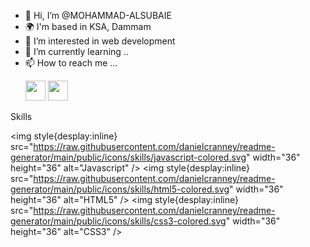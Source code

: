 - 👋 Hi, I’m @MOHAMMAD-ALSUBAIE
- 🌍 I'm based in KSA, Dammam
- 👀 I’m interested in web development
- 🌱 I’m currently learning ..
- 📫 How to reach me ...
     <p align="left"><a href="https://www.linkedin.com/in/mohammed-alsubaie-309bb923b/" target="_blank" rel="noreferrer"><img src="https://raw.githubusercontent.com/danielcranney/readme-generator/main/public/icons/socials/linkedin.svg" width="32" height="32" /></a> <a href="https://twitter.com/Moh_AboFahad" target="_blank" rel="noreferrer"><img src="https://raw.githubusercontent.com/danielcranney/readme-generator/main/public/icons/socials/twitter.svg" width="32" height="32" /></a></p>


Skills


<img style{desplay:inline} src="https://raw.githubusercontent.com/danielcranney/readme-generator/main/public/icons/skills/javascript-colored.svg" width="36" height="36" alt="Javascript" />
<img style{desplay:inline} src="https://raw.githubusercontent.com/danielcranney/readme-generator/main/public/icons/skills/html5-colored.svg" width="36" height="36" alt="HTML5" />
<img style{desplay:inline} src="https://raw.githubusercontent.com/danielcranney/readme-generator/main/public/icons/skills/css3-colored.svg" width="36" height="36" alt="CSS3" />

<!---
MOHAMMAD-ALSUBAIE/MOHAMMAD-ALSUBAIE is a ✨ special ✨ repository because its `README.md` (this file) appears on your GitHub profile.
You can click the Preview link to take a look at your changes.
--->
